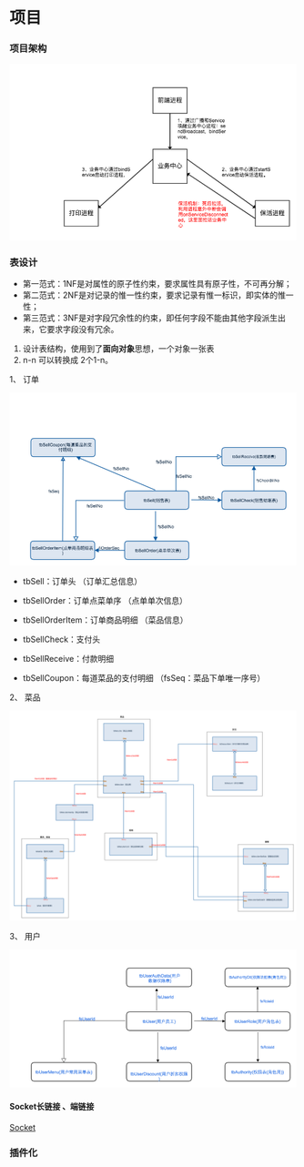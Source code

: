# 项目

### 项目架构
![hahah](./image/progress/启动流程.png)

### 表设计
- 第一范式：1NF是对属性的原子性约束，要求属性具有原子性，不可再分解； 
- 第二范式：2NF是对记录的惟一性约束，要求记录有惟一标识，即实体的惟一性； 
- 第三范式：3NF是对字段冗余性的约束，即任何字段不能由其他字段派生出来，它要求字段没有冗余。 

1. 设计表结构，使用到了**面向对象**思想，一个对象一张表
2. n-n 可以转换成 2个1-n。


1、 订单

![hahah](./image/project/销售关联.png)

- tbSell：订单头 （订单汇总信息）

- tbSellOrder：订单点菜单序 （点单单次信息）

- tbSellOrderItem：订单商品明细 （菜品信息）

- tbSellCheck：支付头 

- tbSellReceive：付款明细

- tbSellCoupon：每道菜品的支付明细 （fsSeq：菜品下单唯一序号）

2、 菜品

![hahah](./image/project/菜品关系.png)

3、 用户

![hahah](./image/project/用户关联表.png)


#### Socket长链接 、端链接

[Socket](https://github.com/fengxl28/android_line/blob/master/socket.md)


### 插件化

